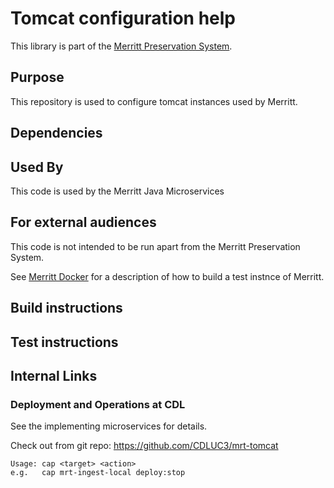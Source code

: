 # Tomcat configuration help

This library is part of the [Merritt Preservation System](https://github.com/CDLUC3/mrt-doc).

## Purpose

This repository is used to configure tomcat instances used by Merritt.

## Dependencies

## Used By

This code is used by the Merritt Java Microservices

## For external audiences
This code is not intended to be run apart from the Merritt Preservation System.

See [Merritt Docker](https://github.com/CDLUC3/merritt-docker) for a description of how to build a test instnce of Merritt.

## Build instructions

## Test instructions

## Internal Links

### Deployment and Operations at CDL

See the implementing microservices for details.

Check out from git repo: https://github.com/CDLUC3/mrt-tomcat

```
Usage: cap <target> <action>
e.g.   cap mrt-ingest-local deploy:stop
```
